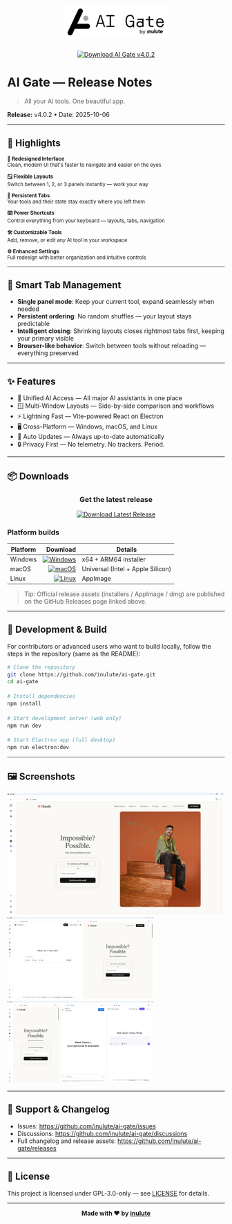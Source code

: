 <div align="center">

<img src="./icons/ai-gate.svg" alt="AI Gate" width="240px" style="margin-bottom: 12px"/>

[![Download AI Gate v4.0.2](https://img.shields.io/badge/Download-v4.0.2-blue?style=for-the-badge)](https://github.com/inulute/ai-gate/releases/latest)

</div>

# AI Gate — Release Notes

> All your AI tools. One beautiful app.

**Release:** v4.0.2  •  Date: 2025-10-06

---

## 🎉 Highlights

<small>

**🎨 Redesigned Interface**  
Clean, modern UI that's faster to navigate and easier on the eyes

**🪟 Flexible Layouts**  
Switch between 1, 2, or 3 panels instantly — work your way

**📌 Persistent Tabs**  
Your tools and their state stay exactly where you left them

**⌨️ Power Shortcuts**  
Control everything from your keyboard — layouts, tabs, navigation

**🛠️ Customizable Tools**  
Add, remove, or edit any AI tool in your workspace

**⚙️ Enhanced Settings**  
Full redesign with better organization and intuitive controls

</small>

---

## 🧭 Smart Tab Management

- **Single panel mode**: Keep your current tool, expand seamlessly when needed
- **Persistent ordering**: No random shuffles — your layout stays predictable
- **Intelligent closing**: Shrinking layouts closes rightmost tabs first, keeping your primary visible
- **Browser-like behavior**: Switch between tools without reloading — everything preserved

---

## ✨ Features

- 🧰 Unified AI Access — All major AI assistants in one place
- 🪟 Multi-Window Layouts — Side-by-side comparison and workflows
- ⚡ Lightning Fast — Vite-powered React on Electron
- 🖥️ Cross-Platform — Windows, macOS, and Linux
- 🔄 Auto Updates — Always up-to-date automatically
- 🔒 Privacy First — No telemetry. No trackers. Period.

---

## 📦 Downloads

<div align="center">

### Get the latest release

[![Download Latest Release](https://img.shields.io/badge/Download-Latest%20Release-brightgreen?style=for-the-badge)](https://github.com/inulute/ai-gate/releases/latest)

</div>

### Platform builds

| Platform | Download | Details |
|---|---:|---|
| Windows | [![Windows](https://img.shields.io/badge/Download-Windows-0078D6?style=for-the-badge&logo=windows)](https://aigate.inulute.com/download) | x64 + ARM64 installer |
| macOS | [![macOS](https://img.shields.io/badge/Download-macOS-000000?style=for-the-badge&logo=apple)](https://aigate.inulute.com/download) | Universal (Intel + Apple Silicon) |
| Linux | [![Linux](https://img.shields.io/badge/Download-Linux-FCC624?style=for-the-badge&logo=linux&logoColor=black)](https://aigate.inulute.com/download) | AppImage |

> Tip: Official release assets (installers / AppImage / dmg) are published on the GitHub Releases page linked above.

---

## 🚀 Development & Build

For contributors or advanced users who want to build locally, follow the steps in the repository (same as the README):

```bash
# Clone the repository
git clone https://github.com/inulute/ai-gate.git
cd ai-gate

# Install dependencies
npm install

# Start development server (web only)
npm run dev

# Start Electron app (full desktop)
npm run electron:dev
```

---

## 🖼️ Screenshots

<img src="./screenshots/Screenshot1.png" width="720" alt="AI Gate Home"/>

<img src="./screenshots/Screenshot2.png" width="340" alt="Flexible Layouts"/>
<img src="./screenshots/Screenshot3.png" width="340" alt="Customization"/>

---

## 📢 Support & Changelog

- Issues: https://github.com/inulute/ai-gate/issues
- Discussions: https://github.com/inulute/ai-gate/discussions
- Full changelog and release assets: https://github.com/inulute/ai-gate/releases

---

## 📄 License

This project is licensed under GPL-3.0-only — see [LICENSE](./LICENSE) for details.

---

<div align="center">

**Made with ❤️ by [inulute](https://github.com/inulute)**

</div>
